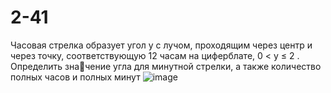 # 2-41
Часовая стрелка образует угол y с лучом, проходящим через центр и через 
точку, соответствующую 12 часам на циферблате, 0 < y ≤ 2 . Определить значение угла для минутной стрелки, а также количество полных часов и полных 
минут
![image](https://user-images.githubusercontent.com/116034877/218997431-a373642d-92b6-426b-861e-8c402c38863b.png)
